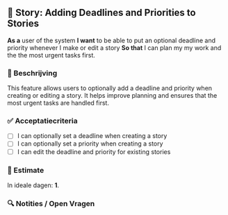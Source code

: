 ## 🧩 Story: Adding Deadlines and Priorities to Stories

**As a** user of the system
**I want** to be able to put an optional deadline and priority whenever I make or edit a story
**So that** I can plan my my work and the the most urgent tasks first.

### 📝 Beschrijving

This feature allows users to optionally add a deadline and priority when creating or editing a story. It helps improve planning and ensures that the most urgent tasks are handled first.

### ✅ Acceptatiecriteria

* [ ] I can optionally set a deadline when creating a story
* [ ] I can optionally set a priority when creating a story
* [ ] I can edit the deadline and priority for existing stories

### 🧮 Estimate
In ideale dagen: **1**.

### 🔍 Notities / Open Vragen
